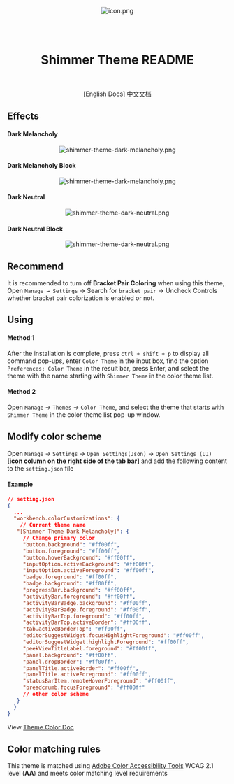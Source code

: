 <br/> <br/>

<div align="center">

![icon.png](https://i.postimg.cc/13dVCSNm/icon.png)

<br/> <br/>

  <h1>Shimmer Theme README</h1>
  <br/>

[English Docs]
[中文文档](https://github.com/tenianon/shimmer-theme/blob/main/README_zh-cn.md)

</div>

## Effects

#### Dark Melancholy

<div align="center">

![shimmer-theme-dark-melancholy.png](https://i.postimg.cc/x1qHKMX3/Pix-Pin-2025-05-21-05-06-31.png)

</div>

#### Dark Melancholy Block

<div align="center">

![shimmer-theme-dark-melancholy.png](https://i.postimg.cc/B651qCz4/Pix-Pin-2025-05-21-05-08-09.png)

</div>

#### Dark Neutral

<div align="center">

![shimmer-theme-dark-neutral.png](https://i.postimg.cc/wTNY3bVX/Pix-Pin-2025-05-21-05-14-24.png)

</div>

#### Dark Neutral Block

<div align="center">

![shimmer-theme-dark-neutral.png](https://i.postimg.cc/ydCZ4GvL/Pix-Pin-2025-05-21-05-08-46.png)

</div>

## Recommend

It is recommended to turn off **Bracket Pair Coloring** when using this theme, Open `Manage → Settings` → Search for `bracket pair` → Uncheck Controls whether bracket pair colorization is enabled or not.

## Using

#### Method 1

After the installation is complete, press `ctrl + shift + p` to display all command pop-ups, enter `Color Theme` in the input box, find the option `Preferences: Color Theme` in the result bar, press Enter, and select the theme with the name starting with `Shimmer Theme` in the color theme list.

#### Method 2

Open `Manage` -> `Themes` -> `Color Theme`, and select the theme that starts with `Shimmer Theme` in the color theme list pop-up window.

## Modify color scheme

Open `Manage` -> `Settings` -> `Open Settings(Json)` -> `Open Settings (UI)` **[icon column on the right side of the tab bar]** and add the following content to the `setting.json` file

#### Example

```json
// setting.json
{
  ...
  "workbench.colorCustomizations": {
    // Current theme name
   "[Shimmer Theme Dark Melancholy]": {
     // Change primary color
     "button.background": "#ff00ff",
     "button.foreground": "#ff00ff",
     "button.hoverBackground": "#ff00ff",
     "inputOption.activeBackground": "#ff00ff",
     "inputOption.activeForeground": "#ff00ff",
     "badge.foreground": "#ff00ff",
     "badge.background": "#ff00ff",
     "progressBar.background": "#ff00ff",
     "activityBar.foreground": "#ff00ff",
     "activityBarBadge.background": "#ff00ff",
     "activityBarBadge.foreground": "#ff00ff",
     "activityBarTop.foreground": "#ff00ff",
     "activityBarTop.activeBorder": "#ff00ff",
     "tab.activeBorderTop": "#ff00ff",
     "editorSuggestWidget.focusHighlightForeground": "#ff00ff",
     "editorSuggestWidget.highlightForeground": "#ff00ff",
     "peekViewTitleLabel.foreground": "#ff00ff",
     "panel.background": "#ff00ff",
     "panel.dropBorder": "#ff00ff",
     "panelTitle.activeBorder": "#ff00ff",
     "panelTitle.activeForeground": "#ff00ff",
     "statusBarItem.remoteHoverForeground": "#ff00ff",
     "breadcrumb.focusForeground": "#ff00ff"
     // other color scheme
   }
  }
}
```

View [Theme Color Doc](https://code.visualstudio.com/api/references/theme-color)

## Color matching rules

This theme is matched using [Adobe Color Accessibility Tools](https://color.adobe.com/en/create/color-contrast-analyzer) WCAG 2.1 level (**AA**) and meets color matching level requirements
